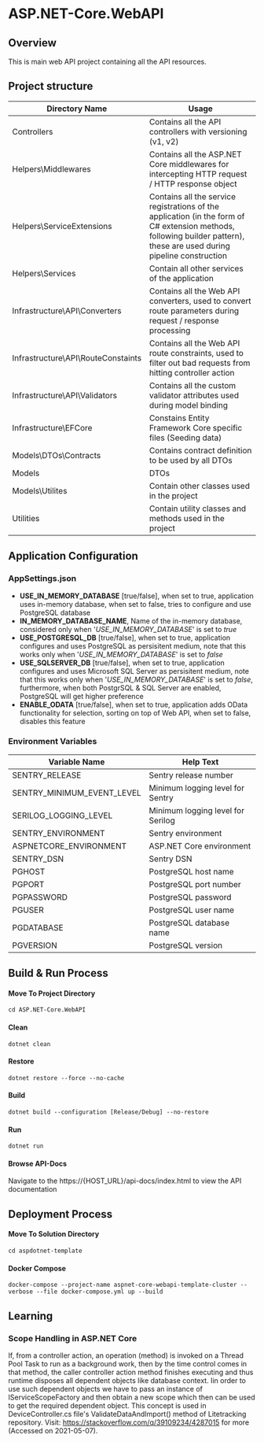 ﻿# ASP.NET-Core.WebAPI

## Overview

This is main web API project containing all the API resources.

## Project structure

| Directory Name | Usage |
|----------------|-------|
| Controllers | Contains all the API controllers with versioning (v1, v2) |
| Helpers\Middlewares | Contains all the ASP.NET Core middlewares for intercepting HTTP request / HTTP response object
| Helpers\ServiceExtensions | Contains all the service registrations of the application (in the form of C# extension methods, following builder pattern), these are used during pipeline construction |
| Helpers\Services | Contain all other services of the application |
| Infrastructure\API\Converters | Contains all the Web API converters, used to convert route parameters during request / response processing |
| Infrastructure\API\RouteConstaints | Contains all the Web API route constraints, used to filter out bad requests from hitting controller action |
| Infrastructure\API\Validators | Contains all the custom validator attributes used during model binding |
| Infrastructure\EFCore | Constains Entity Framework Core specific files (Seeding data) |
| Models\DTOs\Contracts | Contains contract definition to be used by all DTOs |
| Models|DTOs | Contains all the DTOs of the application |
| Models\Utilites | Contain other classes used in the project |
| Utilities | Contain utility classes and methods used in the project |

## Application Configuration

### AppSettings.json

- **USE_IN_MEMORY_DATABASE** [true/false], when set to true, application uses in-memory database, when set to false, tries to configure and use PostgreSQL database
- **IN_MEMORY_DATABASE_NAME**, Name of the in-memory database, considered only when '*USE_IN_MEMORY_DATABASE*' is set to *true*
- **USE_POSTGRESQL_DB** [true/false], when set to true, application configures and uses PostgreSQL as persisitent medium, note that this works only when '*USE_IN_MEMORY_DATABASE*' is set to *false*
- **USE_SQLSERVER_DB** [true/false], when set to true, application configures and uses Microsoft SQL Server as persisitent medium, note that this works only when '*USE_IN_MEMORY_DATABASE*' is set to *false*, furthermore, when both PostgrSQL & SQL Server are enabled, PostgreSQL will get higher preference
- **ENABLE_ODATA** [true/false], when set to true, application adds OData functionality for selection, sorting on top of Web API, when set to false, disables this feature

### Environment Variables

| Variable Name | Help Text |
|---------------|-----------|
| SENTRY_RELEASE | Sentry release number |
| SENTRY_MINIMUM_EVENT_LEVEL | Minimum logging level for Sentry |
| SERILOG_LOGGING_LEVEL | Minimum logging level for Serilog |
| SENTRY_ENVIRONMENT | Sentry environment |
| ASPNETCORE_ENVIRONMENT | ASP.NET Core environment |
| SENTRY_DSN | Sentry DSN |
| PGHOST | PostgreSQL host name |
| PGPORT | PostgreSQL port number |
| PGPASSWORD | PostgreSQL password |
| PGUSER | PostgreSQL user name |
| PGDATABASE | PostgreSQL database name |
| PGVERSION | PostgreSQL version |

## Build & Run Process 	

#### Move To Project Directory
```
cd ASP.NET-Core.WebAPI
```

#### Clean
```
dotnet clean
```

#### Restore
```
dotnet restore --force --no-cache
```

#### Build
```
dotnet build --configuration [Release/Debug] --no-restore
```

#### Run
```
dotnet run
```

#### Browse API-Docs

Navigate to the https://{HOST_URL}/api-docs/index.html to view the API documentation

## Deployment Process

#### Move To Solution Directory
```
cd aspdotnet-template
```

#### Docker Compose
```
docker-compose --project-name aspnet-core-webapi-template-cluster --verbose --file docker-compose.yml up --build
```

## Learning

### Scope Handling in ASP.NET Core

If, from a controller action, an operation (method) is invoked on a Thread Pool Task to run as a background work, then by the time
control comes in that method, the caller controller action method finishes executing and thus runtime disposes all dependent objects
like database context. Iin order to use such dependent objects we have to pass an instance of IServiceScopeFactory and then obtain a new
scope which then can be used to get the required dependent object. 
This concept is used in DeviceController.cs file's ValidateDataAndImport() method of Litetracking repository.
Visit: https://stackoverflow.com/q/39109234/4287015 for more (Accessed on 2021-05-07).